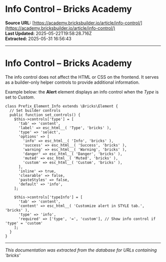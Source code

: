 # Info Control – Bricks Academy

**Source URL:** [https://academy.bricksbuilder.io/article/info-control/](https://academy.bricksbuilder.io/article/info-control/)  
**Last Updated:** 2025-05-22T19:58:28.716Z  
**Extracted:** 2025-05-31 16:56:43

---

# Info Control – Bricks Academy

The info control does not affect the HTML or CSS on the frontend. It serves as a builder-only helper controls to provide additional information.

Example below: the **Alert** element displays an info control when the _Type_ is set to _Custom_.

```
class Prefix_Element_Info extends \Bricks\Element {
  // Set builder controls
  public function set_controls() {
    $this->controls['type'] = [
      'tab' => 'content',
      'label' => esc_html__( 'Type', 'bricks' ),
      'type' => 'select',
      'options' => [
        'info' => esc_html__( 'Info', 'bricks' ),
        'success' => esc_html__( 'Success', 'bricks' ),
        'warning' => esc_html__( 'Warning', 'bricks' ),
        'danger' => esc_html__( 'Danger', 'bricks' ),
        'muted' => esc_html__( 'Muted', 'bricks' ),
        'custom' => esc_html__( 'Custom', 'bricks' ),
      ],
      'inline' => true,
      'clearable' => false,
      'pasteStyles' => false,
      'default' => 'info',
    ];

    $this->controls['typeInfo'] = [
      'tab' => 'content',
      'content' => esc_html__( 'Customize alert in STYLE tab.', 'bricks' ),
      'type' => 'info',
      'required' => ['type', '=', 'custom'], // Show info control if 'type' = 'custom'
    ];
  }
}
```

---

*This documentation was extracted from the database for URLs containing 'bricks'*
